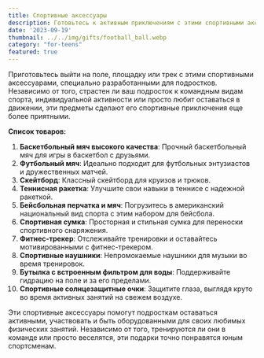 ```yaml
---
title: Спортивные аксессуары
description: Готовьтесь к активным приключениям с этими спортивными аксессуарами для подростков.
date: '2023-09-19'
thumbnail: ../../img/gifts/football_ball.webp
category: "for-teens"
featured: true
---
```

Приготовьтесь выйти на поле, площадку или трек с этими спортивными аксессуарами, специально разработанными для подростков. Независимо от того, страстен ли ваш подросток к командным видам спорта, индивидуальной активности или просто любит оставаться в движении, эти предметы сделают его спортивные приключения еще более приятными.

**Список товаров:**
1. **Баскетбольный мяч высокого качества**: Прочный баскетбольный мяч для игры в баскетбол с друзьями.
2. **Футбольный мяч**: Идеально подходит для футбольных энтузиастов и дружественных матчей.
3. **Скейтборд**: Классный скейтборд для круизов и трюков.
4. **Теннисная ракетка**: Улучшите свои навыки в теннисе с надежной ракеткой.
5. **Бейсбольная перчатка и мяч**: Погрузитесь в американский национальный вид спорта с этим набором для бейсбола.
6. **Спортивная сумка**: Просторная и стильная сумка для переноски спортивного снаряжения.
7. **Фитнес-трекер**: Отслеживайте тренировки и оставайтесь мотивированными с фитнес-трекером.
8. **Спортивные наушники**: Непромокаемые наушники для музыки во время тренировок.
9. **Бутылка с встроенным фильтром для воды**: Поддерживайте гидрацию на поле и за его пределами.
10. **Спортивные солнцезащитные очки**: Защитите глаза, выглядя круто во время активных занятий на свежем воздухе.

Эти спортивные аксессуары помогут подросткам оставаться активными, участвовать и быть оборудованными для своих любимых физических занятий. Независимо от того, тренируются ли они в команде или просто веселятся, эти подарки точно понравятся юным спортсменам.
